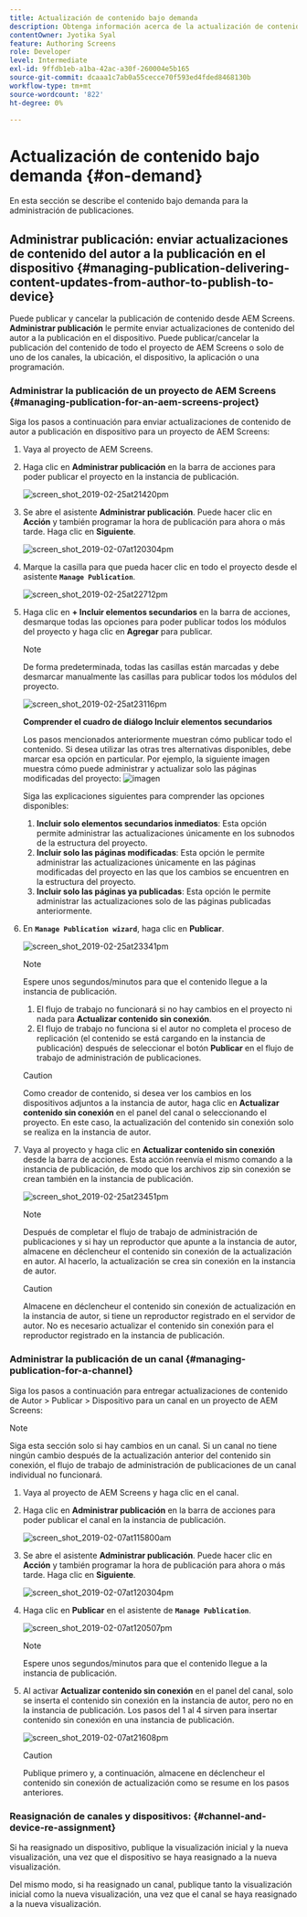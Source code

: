 ```yaml
---
title: Actualización de contenido bajo demanda
description: Obtenga información acerca de la actualización de contenido bajo demanda para administrar publicaciones.
contentOwner: Jyotika Syal
feature: Authoring Screens
role: Developer
level: Intermediate
exl-id: 9ffdb1eb-a1ba-42ac-a30f-260004e5b165
source-git-commit: dcaaa1c7ab0a55cecce70f593ed4fded8468130b
workflow-type: tm+mt
source-wordcount: '822'
ht-degree: 0%

---
```


# Actualización de contenido bajo demanda {#on-demand}

En esta sección se describe el contenido bajo demanda para la administración de publicaciones.

## Administrar publicación: enviar actualizaciones de contenido del autor a la publicación en el dispositivo {#managing-publication-delivering-content-updates-from-author-to-publish-to-device}

Puede publicar y cancelar la publicación de contenido desde AEM Screens. **Administrar publicación** le permite enviar actualizaciones de contenido del autor a la publicación en el dispositivo. Puede publicar/cancelar la publicación del contenido de todo el proyecto de AEM Screens o solo de uno de los canales, la ubicación, el dispositivo, la aplicación o una programación.

### Administrar la publicación de un proyecto de AEM Screens {#managing-publication-for-an-aem-screens-project}

Siga los pasos a continuación para enviar actualizaciones de contenido de autor a publicación en dispositivo para un proyecto de AEM Screens:

1. Vaya al proyecto de AEM Screens.
1. Haga clic en **Administrar publicación** en la barra de acciones para poder publicar el proyecto en la instancia de publicación.

   ![screen_shot_2019-02-25at21420pm](assets/screen_shot_2019-02-25at21420pm.png)

1. Se abre el asistente **Administrar publicación**. Puede hacer clic en **Acción** y también programar la hora de publicación para ahora o más tarde. Haga clic en **Siguiente**.

   ![screen_shot_2019-02-07at120304pm](assets/screen_shot_2019-02-07at120304pm.png)

1. Marque la casilla para que pueda hacer clic en todo el proyecto desde el asistente **`Manage Publication`**.

   ![screen_shot_2019-02-25at22712pm](assets/screen_shot_2019-02-25at22712pm.png)

1. Haga clic en **+ Incluir elementos secundarios** en la barra de acciones, desmarque todas las opciones para poder publicar todos los módulos del proyecto y haga clic en **Agregar** para publicar.

   >[!NOTE]
   >
   >De forma predeterminada, todas las casillas están marcadas y debe desmarcar manualmente las casillas para publicar todos los módulos del proyecto.

   ![screen_shot_2019-02-25at23116pm](assets/screen_shot_2019-02-25at23116pm.png)

   **Comprender el cuadro de diálogo Incluir elementos secundarios**

   Los pasos mencionados anteriormente muestran cómo publicar todo el contenido. Si desea utilizar las otras tres alternativas disponibles, debe marcar esa opción en particular.
Por ejemplo, la siguiente imagen muestra cómo puede administrar y actualizar solo las páginas modificadas del proyecto:
   ![imagen](assets/author-publish-manage.png)

   Siga las explicaciones siguientes para comprender las opciones disponibles:

   1. **Incluir solo elementos secundarios inmediatos**:
Esta opción permite administrar las actualizaciones únicamente en los subnodos de la estructura del proyecto.
   1. **Incluir solo las páginas modificadas**:
Esta opción le permite administrar las actualizaciones únicamente en las páginas modificadas del proyecto en las que los cambios se encuentren en la estructura del proyecto.
   1. **Incluir solo las páginas ya publicadas**:
Esta opción le permite administrar las actualizaciones solo de las páginas publicadas anteriormente.


1. En **`Manage Publication wizard`**, haga clic en **Publicar**.

   ![screen_shot_2019-02-25at23341pm](assets/screen_shot_2019-02-25at23341pm.png)

   >[!NOTE]
   >
   >Espere unos segundos/minutos para que el contenido llegue a la instancia de publicación.
   >
   >
   >    1. El flujo de trabajo no funcionará si no hay cambios en el proyecto ni nada para **Actualizar contenido sin conexión**.
   >    1. El flujo de trabajo no funciona si el autor no completa el proceso de replicación (el contenido se está cargando en la instancia de publicación) después de seleccionar el botón **Publicar** en el flujo de trabajo de administración de publicaciones.

   >[!CAUTION]
   >Como creador de contenido, si desea ver los cambios en los dispositivos adjuntos a la instancia de autor, haga clic en **Actualizar contenido sin conexión** en el panel del canal o seleccionando el proyecto. En este caso, la actualización del contenido sin conexión solo se realiza en la instancia de autor.

1. Vaya al proyecto y haga clic en **Actualizar contenido sin conexión** desde la barra de acciones. Esta acción reenvía el mismo comando a la instancia de publicación, de modo que los archivos zip sin conexión se crean también en la instancia de publicación.

   ![screen_shot_2019-02-25at23451pm](assets/screen_shot_2019-02-25at23451pm.png)


   >[!NOTE]
   >
   >Después de completar el flujo de trabajo de administración de publicaciones y si hay un reproductor que apunte a la instancia de autor, almacene en déclencheur el contenido sin conexión de la actualización en autor. Al hacerlo, la actualización se crea sin conexión en la instancia de autor.

   >[!CAUTION]
   >
   >Almacene en déclencheur el contenido sin conexión de actualización en la instancia de autor, si tiene un reproductor registrado en el servidor de autor. No es necesario actualizar el contenido sin conexión para el reproductor registrado en la instancia de publicación.

### Administrar la publicación de un canal {#managing-publication-for-a-channel}

Siga los pasos a continuación para entregar actualizaciones de contenido de Autor > Publicar > Dispositivo para un canal en un proyecto de AEM Screens:

>[!NOTE]
>
>Siga esta sección solo si hay cambios en un canal. Si un canal no tiene ningún cambio después de la actualización anterior del contenido sin conexión, el flujo de trabajo de administración de publicaciones de un canal individual no funcionará.

1. Vaya al proyecto de AEM Screens y haga clic en el canal.
1. Haga clic en **Administrar publicación** en la barra de acciones para poder publicar el canal en la instancia de publicación.

   ![screen_shot_2019-02-07at115800am](assets/screen_shot_2019-02-07at115800am.png)

1. Se abre el asistente **Administrar publicación**. Puede hacer clic en **Acción** y también programar la hora de publicación para ahora o más tarde. Haga clic en **Siguiente**.

   ![screen_shot_2019-02-07at120304pm](assets/screen_shot_2019-02-07at120304pm.png)

1. Haga clic en **Publicar** en el asistente de **`Manage Publication`**.

   ![screen_shot_2019-02-07at120507pm](assets/screen_shot_2019-02-07at120507pm.png)

   >[!NOTE]
   >
   >Espere unos segundos/minutos para que el contenido llegue a la instancia de publicación.

1. Al activar **Actualizar contenido sin conexión** en el panel del canal, solo se inserta el contenido sin conexión en la instancia de autor, pero no en la instancia de publicación. Los pasos del 1 al 4 sirven para insertar contenido sin conexión en una instancia de publicación.

   ![screen_shot_2019-02-07at21608pm](assets/screen_shot_2019-02-07at21608pm.png)

   >[!CAUTION]
   >
   >Publique primero y, a continuación, almacene en déclencheur el contenido sin conexión de actualización como se resume en los pasos anteriores.

### Reasignación de canales y dispositivos: {#channel-and-device-re-assignment}

Si ha reasignado un dispositivo, publique la visualización inicial y la nueva visualización, una vez que el dispositivo se haya reasignado a la nueva visualización.

Del mismo modo, si ha reasignado un canal, publique tanto la visualización inicial como la nueva visualización, una vez que el canal se haya reasignado a la nueva visualización.
